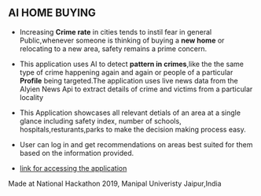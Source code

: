 ## AI HOME BUYING 

* Increasing **Crime rate** in cities tends to instil fear in general Public,whenever someone is thinking of buying a **new home** or relocating to a new area, safety remains a prime concern.


* This application uses AI to detect **pattern in crimes**,like the the same type of crime happening again and again or people of a particular **Profile** being targeted.The application uses live news data from the Alyien News Api to extract details of crime and victims from a particular locality

* This Application showcases all relevant detials of an area at a single glance including safety index, number of schools, hospitals,resturants,parks to make the decision making process easy.
* User can log in and get recommendations on areas best suited for them  based on the information provided.
* [link for accessing the application](https://ai-home-buying.herokuapp.com)

Made at National Hackathon 2019, Manipal Univeristy Jaipur,India
